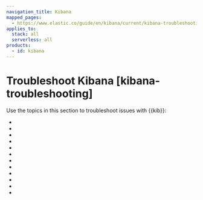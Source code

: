 ```yaml
---
navigation_title: Kibana
mapped_pages:
  - https://www.elastic.co/guide/en/kibana/current/kibana-troubleshooting.html
applies_to:
  stack: all
  serverless: all
products:
  - id: kibana
---
```


# Troubleshoot Kibana [kibana-troubleshooting]

Use the topics in this section to troubleshoot issues with {{kib}}:

* [](/troubleshoot/kibana/using-kibana-server-logs.md)
* [](/troubleshoot/kibana/access.md)
* [](/troubleshoot/kibana/error-server-not-ready.md)
* [](/troubleshoot/kibana/trace-elasticsearch-query-to-the-origin-in-kibana.md)
* [](/troubleshoot/kibana/monitoring.md)
* [](/troubleshoot/kibana/alerts.md)
* [](/troubleshoot/kibana/reporting.md)
* [](/troubleshoot/kibana/task-manager.md)
* [](/troubleshoot/kibana/maps.md)
* [](/troubleshoot/kibana/graph.md)
* [](/troubleshoot/kibana/migration-failures.md)
* [](/troubleshoot/kibana/capturing-diagnostics.md)